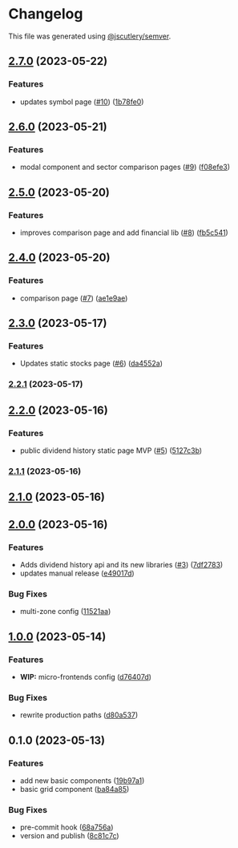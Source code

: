 # Changelog

This file was generated using [@jscutlery/semver](https://github.com/jscutlery/semver).

## [2.7.0](https://github.com/clayton-duarte/amalg/compare/stocks-public-2.6.0...stocks-public-2.7.0) (2023-05-22)


### Features

* updates symbol page ([#10](https://github.com/clayton-duarte/amalg/issues/10)) ([1b78fe0](https://github.com/clayton-duarte/amalg/commit/1b78fe02bffc892da48a7f331f2de78ce9f88da0))

## [2.6.0](https://github.com/clayton-duarte/amalg/compare/stocks-public-2.5.0...stocks-public-2.6.0) (2023-05-21)


### Features

* modal component and sector comparison pages ([#9](https://github.com/clayton-duarte/amalg/issues/9)) ([f08efe3](https://github.com/clayton-duarte/amalg/commit/f08efe34ebf4ecebf490813c542d6fc8f3638cd3))

## [2.5.0](https://github.com/clayton-duarte/amalg/compare/stocks-public-2.4.0...stocks-public-2.5.0) (2023-05-20)


### Features

* improves comparison page and add financial lib ([#8](https://github.com/clayton-duarte/amalg/issues/8)) ([fb5c541](https://github.com/clayton-duarte/amalg/commit/fb5c5411caa13f2df45cba7358fdad1f65f8308c))

## [2.4.0](https://github.com/clayton-duarte/amalg/compare/stocks-public-2.3.0...stocks-public-2.4.0) (2023-05-20)


### Features

* comparison page ([#7](https://github.com/clayton-duarte/amalg/issues/7)) ([ae1e9ae](https://github.com/clayton-duarte/amalg/commit/ae1e9ae617d426c5566300060ba91a508b662042))

## [2.3.0](https://github.com/clayton-duarte/amalg/compare/stocks-public-2.2.1...stocks-public-2.3.0) (2023-05-17)


### Features

* Updates static stocks page ([#6](https://github.com/clayton-duarte/amalg/issues/6)) ([da4552a](https://github.com/clayton-duarte/amalg/commit/da4552ad34c98f395af1242de64c965ed78393d3))

### [2.2.1](https://github.com/clayton-duarte/amalg/compare/stocks-public-2.2.0...stocks-public-2.2.1) (2023-05-17)

## [2.2.0](https://github.com/clayton-duarte/amalg/compare/stocks-public-2.1.1...stocks-public-2.2.0) (2023-05-16)


### Features

* public dividend history static page MVP ([#5](https://github.com/clayton-duarte/amalg/issues/5)) ([5127c3b](https://github.com/clayton-duarte/amalg/commit/5127c3bb37c9d34615e87ce4e511d3a4f4a5eda7))

### [2.1.1](https://github.com/clayton-duarte/amalg/compare/stocks-public-2.1.0...stocks-public-2.1.1) (2023-05-16)

## [2.1.0](https://github.com/clayton-duarte/amalg/compare/stocks-public-2.0.0...stocks-public-2.1.0) (2023-05-16)

## [2.0.0](https://github.com/clayton-duarte/amalg/compare/stocks-public-1.0.0...stocks-public-2.0.0) (2023-05-16)

### Features

- Adds dividend history api and its new libraries ([#3](https://github.com/clayton-duarte/amalg/issues/3)) ([7df2783](https://github.com/clayton-duarte/amalg/commit/7df2783c720a51a6754af7b4fea58469b1870691))
- updates manual release ([e49017d](https://github.com/clayton-duarte/amalg/commit/e49017dd246c036617238b76153a9568f679f609))

### Bug Fixes

- multi-zone config ([11521aa](https://github.com/clayton-duarte/amalg/commit/11521aac8907452dddc54aceb5f93d9908befc46))

## [1.0.0](https://github.com/clayton-duarte/cpd/compare/stocks-public-0.1.0...stocks-public-1.0.0) (2023-05-14)

### Features

- **WIP:** micro-frontends config ([d76407d](https://github.com/clayton-duarte/cpd/commit/d76407d7932791e995a40b7a7e68eeb0c5dc1422))

### Bug Fixes

- rewrite production paths ([d80a537](https://github.com/clayton-duarte/cpd/commit/d80a537aca75847c8b66caf8d1845d20f4ee9227))

## 0.1.0 (2023-05-13)

### Features

- add new basic components ([19b97a1](https://github.com/clayton-duarte/cpd/commit/19b97a1d1af3652579d5cd7077886a6aff6d8c6b))
- basic grid component ([ba84a85](https://github.com/clayton-duarte/cpd/commit/ba84a858612394f985ee8f365925774b33e7c01a))

### Bug Fixes

- pre-commit hook ([68a756a](https://github.com/clayton-duarte/cpd/commit/68a756a9de569229a1cfc7f66ba24dfc28014c1f))
- version and publish ([8c81c7c](https://github.com/clayton-duarte/cpd/commit/8c81c7ca317c1445a248d01aa1b79a225ffeb747))
